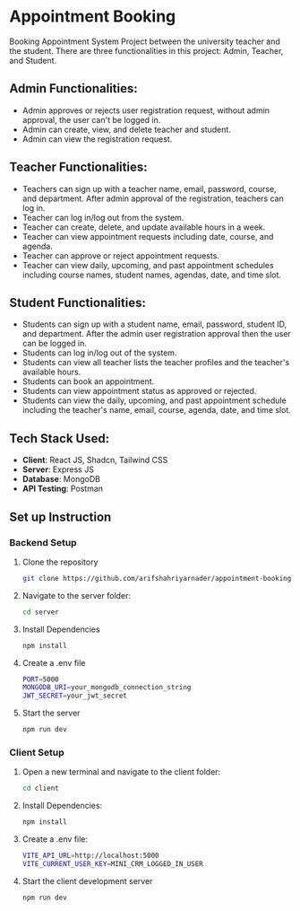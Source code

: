 # Appointment Booking

Booking Appointment System Project between the university teacher and the student.
There are three functionalities in this project: Admin, Teacher, and Student.

## Admin Functionalities:
- Admin approves or rejects user registration request, without admin approval,
the user can't be logged in.
- Admin can create, view, and delete teacher and student.
- Admin can view the registration request.

## Teacher Functionalities:
- Teachers can sign up with a teacher name, email, password, course, and
department. After admin approval of the registration, teachers can log in.
- Teacher can log in/log out from the system.
- Teacher can create, delete, and update available hours in a week.
- Teacher can view appointment requests including date, course, and agenda.
- Teacher can approve or reject appointment requests.
- Teacher can view daily, upcoming, and past appointment schedules
including course names, student names, agendas, date, and time slot.

## Student Functionalities:
- Students can sign up with a student name, email, password, student ID, and
department. After the admin user registration approval then the user can be
logged in.
- Students can log in/log out of the system.
- Students can view all teacher lists the teacher profiles and the teacher's
available hours.
- Students can book an appointment.
- Students can view appointment status as approved or rejected.
- Students can view the daily, upcoming, and past appointment schedule
including the teacher's name, email, course, agenda, date, and time slot.

## Tech Stack Used: 

- **Client**: React JS, Shadcn, Tailwind CSS
- **Server**: Express JS
- **Database**: MongoDB
- **API Testing**: Postman

## Set up Instruction

### Backend Setup

1. Clone the repository
   ```bash
   git clone https://github.com/arifshahriyarnader/appointment-booking.git

2. Navigate to the server folder:
   ```bash
   cd server

3. Install Dependencies
	```bash
	npm install

4. Create a .env file
	```bash
	PORT=5000
	MONGODB_URI=your_mongodb_connection_string
	JWT_SECRET=your_jwt_secret

5. Start the server
	```bash 
	npm run dev


### Client Setup

1. Open a new terminal and navigate to the client folder:
	```bash
	cd client

2. Install Dependencies:
	```bash
	npm install

3. Create a .env file:
	```bash
	VITE_API_URL=http://localhost:5000
    VITE_CURRENT_USER_KEY=MINI_CRM_LOGGED_IN_USER

4. Start the client development server
	```bash
	npm run dev